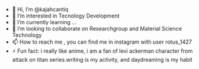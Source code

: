 - 👋 Hi, I’m @kajahcantiq
- 👀 I’m interested in Tecnology Development
- 🌱 I’m currently learning ...
- 💞️ I’m looking to collaborate on Researchgroup and Material Science Technology 
- 📫 How to reach me , you can find me in instagram with user rotus_1427 
- ⚡ Fun fact: i really like anime, i am a fan of levi ackerman character from attack on titan series.writing is my activity, and daydreaming is my habit

<!---
--->
